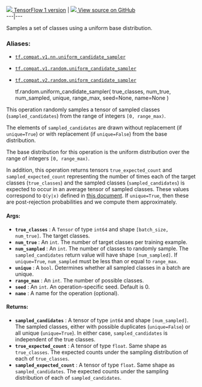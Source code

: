 [ ![](https://tensorflow.google.cn/images/tf_logo_32px.png) TensorFlow 1
version](/versions/r1.15/api_docs/python/tf/random/uniform_candidate_sampler)
|  [ ![](https://tensorflow.google.cn/images/GitHub-Mark-32px.png) View source
on GitHub
](https://github.com/tensorflow/tensorflow/blob/r2.0/tensorflow/python/ops/candidate_sampling_ops.py#L30-L86)  
---|---  
  
Samples a set of classes using a uniform base distribution.

### Aliases:

  * [`tf.compat.v1.nn.uniform_candidate_sampler`](/api_docs/python/tf/random/uniform_candidate_sampler)
  * [`tf.compat.v1.random.uniform_candidate_sampler`](/api_docs/python/tf/random/uniform_candidate_sampler)
  * [`tf.compat.v2.random.uniform_candidate_sampler`](/api_docs/python/tf/random/uniform_candidate_sampler)

    
    
    tf.random.uniform_candidate_sampler(
        true_classes,
        num_true,
        num_sampled,
        unique,
        range_max,
        seed=None,
        name=None
    )
    

This operation randomly samples a tensor of sampled classes
(`sampled_candidates`) from the range of integers `[0, range_max)`.

The elements of `sampled_candidates` are drawn without replacement (if
`unique=True`) or with replacement (if `unique=False`) from the base
distribution.

The base distribution for this operation is the uniform distribution over the
range of integers `[0, range_max)`.

In addition, this operation returns tensors `true_expected_count` and
`sampled_expected_count` representing the number of times each of the target
classes (`true_classes`) and the sampled classes (`sampled_candidates`) is
expected to occur in an average tensor of sampled classes. These values
correspond to `Q(y|x)` defined in [this
document](http://tensorflow.google.cn/extras/candidate_sampling.pdf). If
`unique=True`, then these are post-rejection probabilities and we compute them
approximately.

#### Args:

  * **`true_classes`** : A `Tensor` of type `int64` and shape `[batch_size, num_true]`. The target classes.
  * **`num_true`** : An `int`. The number of target classes per training example.
  * **`num_sampled`** : An `int`. The number of classes to randomly sample. The `sampled_candidates` return value will have shape `[num_sampled]`. If `unique=True`, `num_sampled` must be less than or equal to `range_max`.
  * **`unique`** : A `bool`. Determines whether all sampled classes in a batch are unique.
  * **`range_max`** : An `int`. The number of possible classes.
  * **`seed`** : An `int`. An operation-specific seed. Default is 0.
  * **`name`** : A name for the operation (optional).

#### Returns:

  * **`sampled_candidates`** : A tensor of type `int64` and shape `[num_sampled]`. The sampled classes, either with possible duplicates (`unique=False`) or all unique (`unique=True`). In either case, `sampled_candidates` is independent of the true classes.
  * **`true_expected_count`** : A tensor of type `float`. Same shape as `true_classes`. The expected counts under the sampling distribution of each of `true_classes`.
  * **`sampled_expected_count`** : A tensor of type `float`. Same shape as `sampled_candidates`. The expected counts under the sampling distribution of each of `sampled_candidates`.


